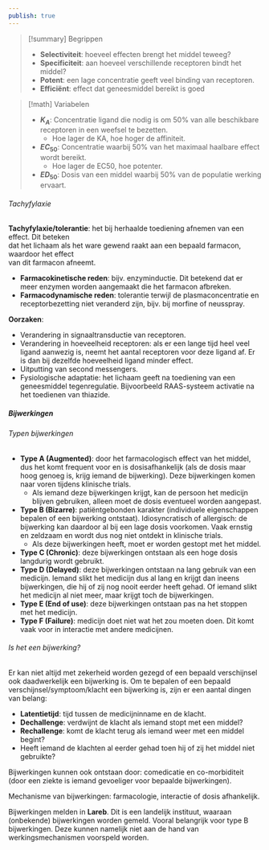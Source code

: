 ```yaml
---
publish: true
---
```


> [!summary] Begrippen
> - **Selectiviteit**: hoeveel effecten brengt het middel teweeg?  
> - **Specificiteit**: aan hoeveel verschillende receptoren bindt het middel?  
> - **Potent**: een lage concentratie geeft veel binding van receptoren.  
> - **Efficiënt**: effect dat geneesmiddel bereikt is goed

> [!math] Variabelen
> - **$K_A$**: Concentratie ligand die nodig is om 50% van alle beschikbare receptoren in een weefsel te bezetten. 
> 	- Hoe lager de KA, hoe hoger de affiniteit.  
> - **$EC_{50}$**: Concentratie waarbij 50% van het maximaal haalbare effect wordt bereikt. 
> 	- Hoe lager de EC50, hoe potenter.  
> - **$ED_{50}$**: Dosis van een middel waarbij 50% van de populatie werking ervaart.  




###### Tachyfylaxie
**Tachyfylaxie/tolerantie**: het bij herhaalde toediening afnemen van een effect. Dit beteken  
dat het lichaam als het ware gewend raakt aan een bepaald farmacon, waardoor het effect  
van dit farmacon afneemt.  
- **Farmacokinetische reden**: bijv. enzyminductie. Dit betekend dat er meer enzymen worden aangemaakt die het farmacon afbreken.  
- **Farmacodynamische reden**: tolerantie terwijl de plasmaconcentratie en receptorbezetting niet veranderd zijn, bijv. bij morfine of neusspray.  

**Oorzaken**:  
- Verandering in signaaltransductie van receptoren.
- Verandering in hoeveelheid receptoren: als er een lange tijd heel veel ligand aanwezig is, neemt het aantal receptoren voor deze ligand af. Er is dan bij dezelfde hoeveelheid ligand minder effect.  
- Uitputting van second messengers.
- Fysiologische adaptatie: het lichaam geeft na toediening van een geneesmiddel tegenregulatie. Bijvoorbeeld RAAS-systeem activatie na het toedienen van thiazide.


##### Bijwerkingen
###### Typen bijwerkingen
- **Type A (Augmented)**: door het farmacologisch effect van het middel, dus het komt frequent voor en is dosisafhankelijk (als de dosis maar hoog genoeg is, krijg iemand de bijwerking). Deze bijwerkingen komen naar voren tijdens klinische trials.  
	- Als iemand deze bijwerkingen krijgt, kan de persoon het medicijn blijven gebruiken, alleen moet de dosis eventueel worden aangepast.  
- **Type B (Bizarre)**: patiëntgebonden karakter (individuele eigenschappen bepalen of een bijwerking ontstaat). Idiosyncratisch of allergisch: de bijwerking kan daardoor al bij een lage dosis voorkomen. Vaak ernstig en zeldzaam en wordt dus nog niet ontdekt in klinische trials.  
	- Als deze bijwerkingen heeft, moet er worden gestopt met het middel.  
- **Type C (Chronic)**: deze bijwerkingen ontstaan als een hoge dosis langdurig wordt gebruikt.  
- **Type D (Delayed)**: deze bijwerkingen ontstaan na lang gebruik van een medicijn. Iemand slikt het medicijn dus al lang en krijgt dan ineens bijwerkingen, die hij of zij nog nooit eerder heeft gehad. Of iemand slikt het medicijn al niet meer, maar krijgt toch de bijwerkingen.  
- **Type E (End of use)**: deze bijwerkingen ontstaan pas na het stoppen met het medicijn.  
- **Type F (Failure)**: medicijn doet niet wat het zou moeten doen. Dit komt vaak voor in interactie met andere medicijnen.

###### Is het een bijwerking?
Er kan niet altijd met zekerheid worden gezegd of een bepaald verschijnsel ook daadwerkelijk een bijwerking is. Om te bepalen of een bepaald verschijnsel/symptoom/klacht een bijwerking is, zijn er een aantal dingen van belang:  
- **Latentietijd**: tijd tussen de medicijninname en de klacht.  
- **Dechallenge**: verdwijnt de klacht als iemand stopt met een middel?  
- **Rechallenge**: komt de klacht terug als iemand weer met een middel begint?  
- Heeft iemand de klachten al eerder gehad toen hij of zij het middel niet gebruikte?  

Bijwerkingen kunnen ook ontstaan door: comedicatie en co-morbiditeit (door een ziekte is iemand gevoeliger voor bepaalde bijwerkingen).  

Mechanisme van bijwerkingen: farmacologie, interactie of dosis afhankelijk.  

Bijwerkingen melden in **Lareb**. Dit is een landelijk instituut, waaraan (onbekende) bijwerkingen worden gemeld. Vooral belangrijk voor type B bijwerkingen. Deze kunnen namelijk niet aan de hand van werkingsmechanismen voorspeld worden.